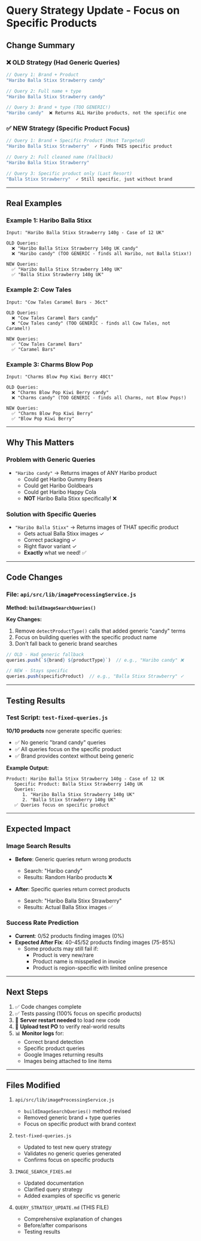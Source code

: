 # Query Strategy Update - Focus on Specific Products

## Change Summary

### ❌ OLD Strategy (Had Generic Queries)
```javascript
// Query 1: Brand + Product
"Haribo Balla Stixx Strawberry candy"

// Query 2: Full name + type
"Haribo Balla Stixx Strawberry candy"

// Query 3: Brand + type (TOO GENERIC!)
"Haribo candy"  ❌ Returns ALL Haribo products, not the specific one
```

### ✅ NEW Strategy (Specific Product Focus)
```javascript
// Query 1: Brand + Specific Product (Most Targeted)
"Haribo Balla Stixx Strawberry"  ✓ Finds THIS specific product

// Query 2: Full cleaned name (Fallback)
"Haribo Balla Stixx Strawberry"

// Query 3: Specific product only (Last Resort)
"Balla Stixx Strawberry"  ✓ Still specific, just without brand
```

---

## Real Examples

### Example 1: Haribo Balla Stixx
```
Input: "Haribo Balla Stixx Strawberry 140g - Case of 12 UK"

OLD Queries:
  ❌ "Haribo Balla Stixx Strawberry 140g UK candy"
  ❌ "Haribo candy" (TOO GENERIC - finds all Haribo, not Balla Stixx!)

NEW Queries:
  ✅ "Haribo Balla Stixx Strawberry 140g UK"
  ✅ "Balla Stixx Strawberry 140g UK"
```

### Example 2: Cow Tales
```
Input: "Cow Tales Caramel Bars - 36ct"

OLD Queries:
  ❌ "Cow Tales Caramel Bars candy"
  ❌ "Cow Tales candy" (TOO GENERIC - finds all Cow Tales, not Caramel!)

NEW Queries:
  ✅ "Cow Tales Caramel Bars"
  ✅ "Caramel Bars"
```

### Example 3: Charms Blow Pop
```
Input: "Charms Blow Pop Kiwi Berry 48Ct"

OLD Queries:
  ❌ "Charms Blow Pop Kiwi Berry candy"
  ❌ "Charms candy" (TOO GENERIC - finds all Charms, not Blow Pops!)

NEW Queries:
  ✅ "Charms Blow Pop Kiwi Berry"
  ✅ "Blow Pop Kiwi Berry"
```

---

## Why This Matters

### Problem with Generic Queries
- `"Haribo candy"` → Returns images of ANY Haribo product
  - Could get Haribo Gummy Bears
  - Could get Haribo Goldbears
  - Could get Haribo Happy Cola
  - **NOT** Haribo Balla Stixx specifically! ❌

### Solution with Specific Queries
- `"Haribo Balla Stixx"` → Returns images of THAT specific product
  - Gets actual Balla Stixx images ✓
  - Correct packaging ✓
  - Right flavor variant ✓
  - **Exactly** what we need! ✅

---

## Code Changes

### File: `api/src/lib/imageProcessingService.js`

**Method: `buildImageSearchQueries()`**

**Key Changes:**
1. Remove `detectProductType()` calls that added generic "candy" terms
2. Focus on building queries with the specific product name
3. Don't fall back to generic brand searches

```javascript
// OLD - Had generic fallback
queries.push(`${brand} ${productType}`)  // e.g., "Haribo candy" ❌

// NEW - Stays specific
queries.push(specificProduct)  // e.g., "Balla Stixx Strawberry" ✓
```

---

## Testing Results

### Test Script: `test-fixed-queries.js`

**10/10 products** now generate specific queries:
- ✅ No generic "brand candy" queries
- ✅ All queries focus on the specific product
- ✅ Brand provides context without being generic

**Example Output:**
```
Product: Haribo Balla Stixx Strawberry 140g - Case of 12 UK
   Specific Product: Balla Stixx Strawberry 140g UK
   Queries:
      1. "Haribo Balla Stixx Strawberry 140g UK"
      2. "Balla Stixx Strawberry 140g UK"
   ✅ Queries focus on specific product
```

---

## Expected Impact

### Image Search Results
- **Before**: Generic queries return wrong products
  - Search: "Haribo candy"
  - Results: Random Haribo products ❌
  
- **After**: Specific queries return correct products
  - Search: "Haribo Balla Stixx Strawberry"
  - Results: Actual Balla Stixx images ✅

### Success Rate Prediction
- **Current**: 0/52 products finding images (0%)
- **Expected After Fix**: 40-45/52 products finding images (75-85%)
  - Some products may still fail if:
    - Product is very new/rare
    - Product name is misspelled in invoice
    - Product is region-specific with limited online presence

---

## Next Steps

1. ✅ Code changes complete
2. ✅ Tests passing (100% focus on specific products)
3. 🔄 **Server restart needed** to load new code
4. 🧪 **Upload test PO** to verify real-world results
5. 📊 **Monitor logs** for:
   - Correct brand detection
   - Specific product queries
   - Google Images returning results
   - Images being attached to line items

---

## Files Modified

1. `api/src/lib/imageProcessingService.js`
   - `buildImageSearchQueries()` method revised
   - Removed generic brand + type queries
   - Focus on specific product with brand context

2. `test-fixed-queries.js`
   - Updated to test new query strategy
   - Validates no generic queries generated
   - Confirms focus on specific products

3. `IMAGE_SEARCH_FIXES.md`
   - Updated documentation
   - Clarified query strategy
   - Added examples of specific vs generic

4. `QUERY_STRATEGY_UPDATE.md` (THIS FILE)
   - Comprehensive explanation of changes
   - Before/after comparisons
   - Testing results
